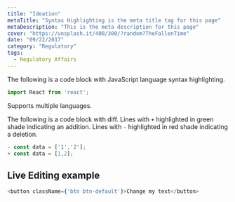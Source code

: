 ```yaml
---
title: "Ideation"
metaTitle: "Syntax Highlighting is the meta title tag for this page"
metaDescription: "This is the meta description for this page"
cover: "https://unsplash.it/400/300/?random?TheFallenTime"
date: "09/22/2017"
category: "Regulatory"
tags:
  - Regulatory Affairs
---
```


The following is a code block with JavaScript language syntax highlighting.

```javascript
import React from 'react';
```

Supports multiple languages.

The following is a code block with diff. Lines with `+` highlighted in green shade indicating an addition. Lines with `-` highlighted in red shade indicating a deletion.

```javascript
- const data = ['1','2'];
+ const data = [1,2];
```

## Live Editing example

```javascript react-live=true
<button className={'btn btn-default'}>Change my text</button>
```
